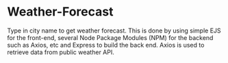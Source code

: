 # Weather-Forecast
Type in city name to get weather forecast. This is done by using simple EJS for the front-end, several Node Package Modules (NPM) for the backend such as Axios, etc and Express to build the back end. Axios is used to retrieve data from public weather API.

